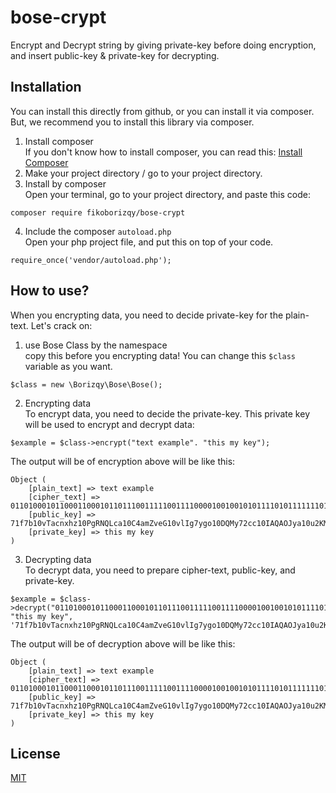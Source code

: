 # bose-crypt
Encrypt and Decrypt string by giving private-key before doing encryption, and insert public-key &amp; private-key for decrypting.

## Installation
You can install this directly from github, or you can install it via composer. But, we recommend you to install this library via composer.

1. Install composer  
If you don't know how to install composer, you can read this: [Install Composer](https://getcomposer.org/download/)
2. Make your project directory / go to your project directory.
3. Install by composer  
Open your terminal, go to your project directory, and paste this code:
```
composer require fikoborizqy/bose-crypt
```
4. Include the composer `autoload.php`  
Open your php project file, and put this on top of your code.
```
require_once('vendor/autoload.php');
```

## How to use?
When you encrypting data, you need to decide private-key for the plain-text. Let's crack on:

1. use Bose Class by the namespace  
copy this before you encrypting data! You can change this `$class` variable as you want.
```
$class = new \Borizqy\Bose\Bose();
```
2. Encrypting data  
To encrypt data, you need to decide the private-key. This private key will be used to encrypt and decrypt data:
```
$example = $class->encrypt("text example". "this my key");
```
The output will be of encryption above will be like this:
```
Object (
    [plain_text] => text example
    [cipher_text] => 01101000101100011000101101110011111001111000010010010101111010111111101111101001111101011000011110000111010010111010101
    [public_key] => 71f7b10vTacnxhz10PgRNQLca10C4amZveG10vlIg7ygo10DQMy72cc10IAQAOJya10u2KMZZ1F10E2K0VHbY10G2oGPVPQ10u2KMZZ1F10E1Rr8N7410I1DvgxBE100iCUmdg1
    [private_key] => this my key
)
```

3. Decrypting data  
To decrypt data, you need to prepare cipher-text, public-key, and private-key.
```
$example = $class->decrypt("01101000101100011000101101110011111001111000010010010101111010111111101111101001111101011000011110000111010010111010101", "this my key", '71f7b10vTacnxhz10PgRNQLca10C4amZveG10vlIg7ygo10DQMy72cc10IAQAOJya10u2KMZZ1F10E2K0VHbY10G2oGPVPQ10u2KMZZ1F10E1Rr8N7410I1DvgxBE100iCUmdg1');
```
The output will be of decryption above will be like this:
```
Object (
    [plain_text] => text example
    [cipher_text] => 01101000101100011000101101110011111001111000010010010101111010111111101111101001111101011000011110000111010010111010101
    [public_key] => 71f7b10vTacnxhz10PgRNQLca10C4amZveG10vlIg7ygo10DQMy72cc10IAQAOJya10u2KMZZ1F10E2K0VHbY10G2oGPVPQ10u2KMZZ1F10E1Rr8N7410I1DvgxBE100iCUmdg1
    [private_key] => this my key
)
```

## License
[MIT](https://choosealicense.com/licenses/mit/)